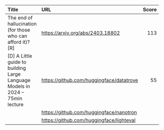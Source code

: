 | Title                                                                        | URL                                      |   Score | Date                |
|:-----------------------------------------------------------------------------|:-----------------------------------------|--------:|:--------------------|
| The end of hallucination (for those who can afford it)? [R]                  | https://arxiv.org/abs/2403.18802         |     113 | 2024-03-28 15:04:00 |
| [D] A Little guide to building Large Language Models in 2024 – 75min lecture | https://github.com/huggingface/datatrove |      55 | 2024-03-28 16:26:57 |
|                                                                              | https://github.com/huggingface/nanotron  |         |                     |
|                                                                              | https://github.com/huggingface/lighteval |         |                     |